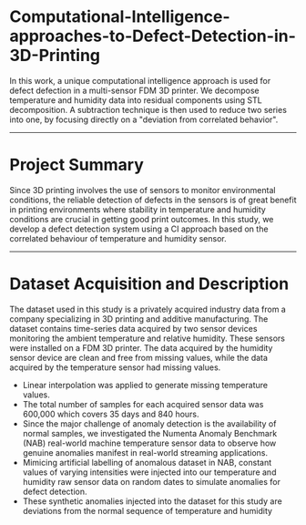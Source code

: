 # Computational-Intelligence-approaches-to-Defect-Detection-in-3D-Printing
In this work, a unique computational intelligence approach is used for defect defection in a multi-sensor FDM 3D printer. We decompose temperature and humidity data into residual components using STL decomposition. A subtraction technique is then used to reduce two series into one, by focusing directly on a "deviation from correlated behavior".
***********************
# Project Summary
Since 3D printing involves the use of sensors to monitor environmental conditions, the reliable detection of defects in the sensors is of great benefit in printing environments where stability in temperature and humidity conditions are crucial in getting good print outcomes. In this study, we develop a defect detection system using a CI approach based on the correlated behaviour of temperature and humidity sensor.
************************
# Dataset Acquisition and Description
The dataset used in this study is a privately acquired industry data from a company specializing in 3D printing and additive manufacturing. The dataset contains time-series data acquired by two sensor devices monitoring the ambient temperature and relative humidity. These sensors were installed on a FDM 3D printer. The data acquired by the humidity sensor device are clean and free from missing values, while the data acquired by the temperature sensor had missing values. 
- Linear interpolation was applied to generate missing temperature values.
- The total number of samples for each acquired sensor data was 600,000 which covers 35 days and 840 hours.
- Since the major challenge of anomaly detection is the availability of normal samples, we investigated the Numenta Anomaly Benchmark (NAB) real-world machine temperature sensor data to observe how genuine anomalies manifest in real-world streaming applications.
- Mimicing artificial labelling of anomalous dataset in NAB, constant values of varying intensities were injected into our temperature and humidity raw sensor data on random dates to simulate anomalies for defect detection.
- These synthetic anomalies injected into the dataset for this study are deviations from the normal sequence of temperature and humidity

